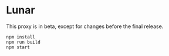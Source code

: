 # Lunar

This proxy is in beta, except for changes before the final release.

```
npm install
npm run build
npm start
```
